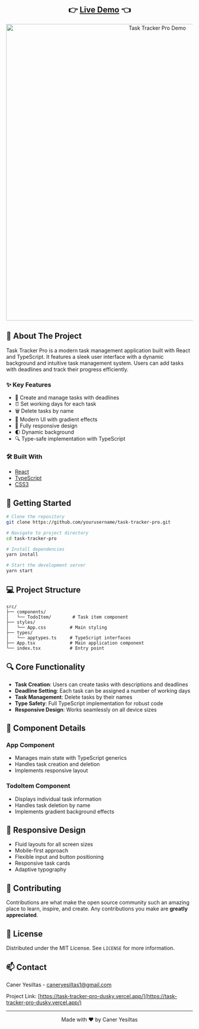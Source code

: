 <div align="center">
  <h2>
    👉 <a href="https://task-tracker-pro-dusky.vercel.app/">Live Demo</a> 👈
  </h2>
</div>

<div align="center">
  <img src="/assets/Task-Tracker-Pro.gif" alt="Task Tracker Pro Demo" width="800"/>
</div>

## 📌 About The Project

Task Tracker Pro is a modern task management application built with React and TypeScript. It features a sleek user interface with a dynamic background and intuitive task management system. Users can add tasks with deadlines and track their progress efficiently.

### ✨ Key Features

- 🎯 Create and manage tasks with deadlines
- ⏰ Set working days for each task
- 🗑️ Delete tasks by name
- 💅 Modern UI with gradient effects
- 📱 Fully responsive design
- 🌓 Dynamic background
- 🔍 Type-safe implementation with TypeScript

### 🛠️ Built With

- [React](https://reactjs.org/)
- [TypeScript](https://www.typescriptlang.org/)
- [CSS3](https://developer.mozilla.org/en-US/docs/Web/CSS)

## 🚀 Getting Started

```bash
# Clone the repository
git clone https://github.com/yourusername/task-tracker-pro.git

# Navigate to project directory
cd task-tracker-pro

# Install dependencies
yarn install

# Start the development server
yarn start
```

## 💻 Project Structure

```
src/
├── components/
│   └── TodoItem/        # Task item component
├── styles/
│   └── App.css         # Main styling
├── types/
│   └── apptypes.ts     # TypeScript interfaces
├── App.tsx             # Main application component
└── index.tsx           # Entry point
```

## 🔍 Core Functionality

- **Task Creation**: Users can create tasks with descriptions and deadlines
- **Deadline Setting**: Each task can be assigned a number of working days
- **Task Management**: Delete tasks by their names
- **Type Safety**: Full TypeScript implementation for robust code
- **Responsive Design**: Works seamlessly on all device sizes

## 🎯 Component Details

### App Component
- Manages main state with TypeScript generics
- Handles task creation and deletion
- Implements responsive layout

### TodoItem Component
- Displays individual task information
- Handles task deletion by name
- Implements gradient background effects

## 📱 Responsive Design

- Fluid layouts for all screen sizes
- Mobile-first approach
- Flexible input and button positioning
- Responsive task cards
- Adaptive typography

## 🤝 Contributing

Contributions are what make the open source community such an amazing place to learn, inspire, and create. Any contributions you make are **greatly appreciated**.

## 📄 License

Distributed under the MIT License. See `LICENSE` for more information.

## 📫 Contact

Caner Yesiltas - caneryesiltas1@gmail.com

Project Link: [https://task-tracker-pro-dusky.vercel.app/](https://task-tracker-pro-dusky.vercel.app/)

---

<div align="center">
  Made with ❤️ by Caner Yesiltas
</div>